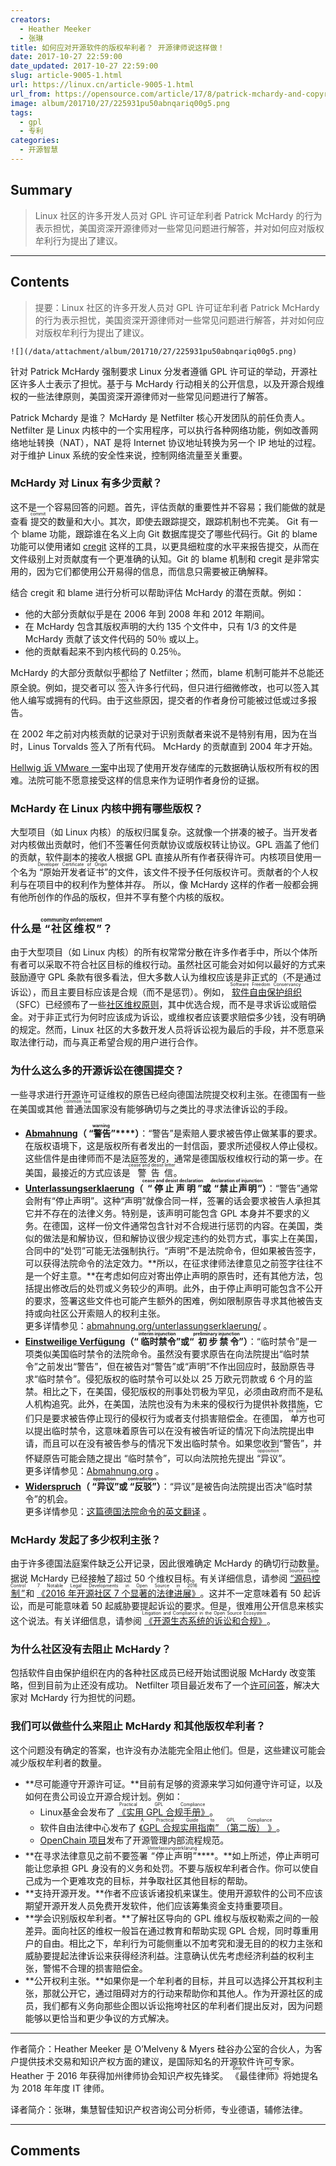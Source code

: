 ```yaml
---
creators:
  - Heather Meeker
  - 张琳
title: 如何应对开源软件的版权牟利者？ 开源律师说这样做！
date: 2017-10-27 22:59:00
date_updated: 2017-10-27 22:59:00
slug: article-9005-1.html
url: https://linux.cn/article-9005-1.html
url_from: https://opensource.com/article/17/8/patrick-mchardy-and-copyright-profiteering
image: album/201710/27/225931pu50abnqariq00g5.png
tags:
  - gpl
  - 专利
categories:
  - 开源智慧
---
```


## Summary

> Linux 社区的许多开发人员对 GPL 许可证牟利者 Patrick McHardy 的行为表示担忧，美国资深开源律师对一些常见问题进行解答，并对如何应对版权牟利行为提出了建议。

***

<!-- more -->

## Contents

> 
> 提要：Linux 社区的许多开发人员对 GPL 许可证牟利者 Patrick McHardy 的行为表示担忧，美国资深开源律师对一些常见问题进行解答，并对如何应对版权牟利行为提出了建议。
> 
> 
> 

`![](/data/attachment/album/201710/27/225931pu50abnqariq00g5.png)`

针对 Patrick McHardy 强制要求 Linux 分发者遵循 GPL 许可证的举动，开源社区许多人士表示了担忧。基于与 McHardy 行动相关的公开信息，以及开源合规维权的一些法律原则，美国资深开源律师对一些常见问题进行了解答。

Patrick Mchardy 是谁？ McHardy 是 Netfilter 核心开发团队的前任负责人。 Netfilter 是 Linux 内核中的一个实用程序，可以执行各种网络功能，例如改善网络地址转换（NAT），NAT 是将 Internet 协议地址转换为另一个 IP 地址的过程。对于维护 Linux 系统的安全性来说，控制网络流量至关重要。

### McHardy 对 Linux 有多少贡献？

这不是一个容易回答的问题。首先，评估贡献的重要性并不容易；我们能做的就是查看<ruby> 提交 <rp>  （ </rp> <rt>  commit </rt> <rp>  ） </rp></ruby>的数量和大小。其次，即使去跟踪提交，跟踪机制也不完美。 Git 有一个 blame 功能，跟踪谁在名义上向 Git 数据库提交了哪些代码行。Git 的 blame 功能可以使用诸如 [cregit](https://cregit.linuxsources.org/) 这样的工具，以更具细粒度的水平来报告提交，从而在文件级别上对贡献度有一个更准确的认知。Git 的 blame 机制和 cregit 是非常实用的，因为它们都使用公开易得的信息，而信息只需要被正确解释。

结合 cregit 和 blame 进行分析可以帮助评估 McHardy 的潜在贡献。例如：

* 他的大部分贡献似乎是在 2006 年到 2008 年和 2012 年期间。
* 在 McHardy 包含其版权声明的大约 135 个文件中，只有 1/3 的文件是 McHardy 贡献了该文件代码的 50％ 或以上。
* 他的贡献看起来不到内核代码的 0.25％。

McHardy 的大部分贡献似乎都给了 Netfilter；然而，blame 机制可能并不总能还原全貌。例如，提交者可以<ruby> 签入 <rp>  （ </rp> <rt>  check in </rt> <rp>  ） </rp></ruby>许多行代码，但只进行细微修改，也可以签入其他人编写或拥有的代码。由于这些原因，提交者的作者身份可能被过低或过多报告。

在 2002 年之前对内核贡献的记录对于识别贡献者来说不是特别有用，因为在当时，Linus Torvalds 签入了所有代码。 McHardy 的贡献直到 2004 年才开始。 

[Hellwig 诉 VMware 一案](https://www.theregister.co.uk/2016/08/15/vmware_survives_gpl_breach_case_but_plaintiff_promises_appeal/)中出现了使用开发存储库的元数据确认版权所有权的困难。法院可能不愿意接受这样的信息来作为证明作者身份的证据。

### McHardy 在 Linux 内核中拥有哪些版权？

大型项目（如 Linux 内核）的版权归属复杂。这就像一个拼凑的被子。当开发者对内核做出贡献时，他们不签署任何贡献协议或版权转让协议。GPL 涵盖了他们的贡献，软件副本的接收人根据 GPL 直接从所有作者获得许可。内核项目使用一个名为<ruby> “原始开发者证书” <rp>  （ </rp> <rt>  Developer Certificate of Origin </rt> <rp>  ） </rp></ruby>的文件，该文件不授予任何版权许可。贡献者的个人权利与在项目中的权利作为整体并存。 所以，像 McHardy 这样的作者一般都会拥有他所创作的作品的版权，但并不享有整个内核的版权。

### 什么是<ruby> “社区维权” <rp>  （ </rp> <rt>  community enforcement </rt> <rp>  ） </rp></ruby>？

由于大型项目（如 Linux 内核）的所有权常常分散在许多作者手中，所以个体所有者可以采取不符合社区目标的维权行动。虽然社区可能会对如何以最好的方式来鼓励遵守 GPL 条款有很多看法，但大多数人认为维权应该是非正式的（不是通过诉讼），而且主要目标应该是合规（而不是惩罚）。例如，<ruby> <a href="https://sfconservancy.org/">  软件自由保护组织 </a> <rp>  （ </rp> <rt>  Software Freedom Conservancy </rt> <rp>  ） </rp></ruby>（SFC）已经颁布了一些[社区维权原则](https://sfconservancy.org/copyleft-compliance/principles.html)，其中优选合规，而不是寻求诉讼或赔偿金。对于非正式行为何时应该成为诉讼，或维权者应该要求赔偿多少钱，没有明确的规定。然而，Linux 社区的大多数开发人员将诉讼视为最后的手段，并不愿意采取法律行动，而与真正希望合规的用户进行合作。

### 为什么这么多的开源诉讼在德国提交？

一些寻求进行开源许可证维权的原告已经向德国法院提交权利主张。在德国有一些在美国或其他<ruby> 普通法 <rp>  （ </rp> <rt>  common law </rt> <rp>  ） </rp></ruby>国家没有能够确切与之类比的寻求法律诉讼的手段。

* [**Abmahnung**](https://en.wikipedia.org/wiki/Abmahnung)**（<ruby> “警告” <rp>  （ </rp> <rt>  warning </rt> <rp>  ） </rp></ruby>****）**：“警告”是索赔人要求被告停止做某事的要求。在版权语境下，这是版权所有者发出的一封信函，要求所述侵权人停止侵权。这些信件是由律师而不是法庭签发的，通常是德国版权维权行动的第一步。在美国，最接近的方式应该是<ruby> 警告信 <rt>  cease and desist letter </rt></ruby>。
* [**Unterlassungserklaerung**](https://de.wikipedia.org/wiki/Unterlassungserkl%C3%A4rung)**（<ruby> “停止声明” <rt>  cease and desist declaration </rt></ruby>****或<ruby> “禁止声明” <rt>  declaration of injunction </rt></ruby>****）**：“警告”通常会附有“停止声明”。这种“声明”就像合同一样，签署的话会要求被告人承担其它并不存在的法律义务。特别是，该声明可能包含 GPL 本身并不要求的义务。在德国，这样一份文件通常包含针对不合规进行惩罚的内容。在美国，类似的做法是和解协议，但和解协议很少规定违约的处罚方式，事实上在美国，合同中的“处罚”可能无法强制执行。“声明”不是法院命令，但如果被告签字，可以获得法院命令的法定效力。**所以，在征求律师法律意见之前签字往往不是一个好主意。**在考虑如何应对寄出停止声明的原告时，还有其他方法，包括提出修改后的处罚或义务较少的声明。此外，由于停止声明可能包含不公开的要求，签署这些文件也可能产生额外的困难，例如限制原告寻求其他被告支持或向社区公开索赔人的权利主张。  
更多详情参见：[abmahnung.org/unterlassungserklaerung/](http://www.abmahnung.org/unterlassungserklaerung/) 。
* [**Einstweilige Verf****ü****gung**](https://de.wikipedia.org/wiki/Vorl%C3%A4ufiger_Rechtsschutz#Einstweilige_Verf.C3.BCgung)**（“<ruby> 临时禁令 <rt>  interim injunction </rt></ruby>****”或“<ruby> 初步禁令 <rt>  preliminary injunction </rt></ruby>****”）**：“临时禁令”是一项类似美国临时禁令的法院命令。虽然没有要求原告在向法院提出“临时禁令”之前发出“警告”，但在被告对“警告”或“声明”不作出回应时，鼓励原告寻求“临时禁令”。侵犯版权的临时禁令可以处以 25 万欧元罚款或 6 个月的监禁。相比之下，在美国，侵犯版权的刑事处罚极为罕见，必须由政府而不是私人机构追究。此外，在美国，法院也没有为未来的侵权行为提供补救措施，它们只是要求被告停止现行的侵权行为或者支付损害赔偿金。在德国，<ruby> 单方 <rt>  ex parte </rt></ruby>也可以提出临时禁令，这意味着原告可以在没有被告听证的情况下向法院提出申请，而且可以在没有被告参与的情况下发出临时禁令。如果您收到“警告”，并怀疑原告可能会随之提出 “临时禁令”，可以向法院抢先提出<ruby> “异议” <rt>  opposition </rt></ruby>。  
更多详情参见：[Abmahnung.org](http://www.abmahnung.org/einstweilige-verfuegung/) 。
* [**Widerspruch**](https://de.wikipedia.org/wiki/Widerspruch_%28Recht%29#Zivilprozessrecht)**（<ruby> “异议” <rt>  opposition </rt></ruby>****或<ruby> “反驳” <rt>  contradiction </rt></ruby>****）**：“异议”是被告向法院提出否决“临时禁令”的机会。  
更多详情参见：[这篇德国法院命令的英文翻译](http://www.jbb.de/Docs/LG_Halle_GPL3.pdf) 。

### McHardy 发起了多少权利主张？

由于许多德国法庭案件缺乏公开记录，因此很难确定 McHardy 的确切行动数量。据说 McHardy 已经接触了超过 50 个维权目标。有关详细信息，请参阅<ruby> <a href="https://sourcecodecontrol.co/gpl/">  “源码控制” </a> <rp>  （ </rp> <rt>  Source Code Control </rt> <rp>  ） </rp></ruby>和<ruby> <a href="https://opensource.com/article/17/1/yearbook-7-notable-legal-developments-2016">  《2016 年开源社区 7 个显著的法律进展》 </a> <rp>  （ </rp> <rt>  7 Notable Legal Developments in Open Source in 2016 </rt> <rp>  ） </rp></ruby>。这并不一定意味着有 50 起诉讼，而是可能意味着 50 起威胁要提起诉讼的要求。但是，很难用公开信息来核实这个说法。有关详细信息，请参阅<ruby> <a href="https://www.slideshare.net/blackducksoftware/litigation-and-compliance-in-the-open-source-ecosystem">  《开源生态系统的诉讼和合规》 </a> <rp>  （ </rp> <rt>  Litigation and Compliance in the Open Source Ecosystem </rt> <rp>  ） </rp></ruby>。

### 为什么社区没有去阻止 McHardy？

包括软件自由保护组织在内的各种社区成员已经开始试图说服 McHardy 改变策略，但到目前为止还没有成功。 Netfilter 项目最近发布了一个[许可问答](http://www.netfilter.org/licensing.html)，解决大家对 McHardy 行为担忧的问题。

### 我们可以做些什么来阻止 McHardy 和其他版权牟利者？

这个问题没有确定的答案，也许没有办法能完全阻止他们。但是，这些建议可能会减少版权牟利者的数量。

* **尽可能遵守开源许可证。**目前有足够的资源来学习如何遵守许可证，以及如何在贵公司设立开源合规计划。例如：
	+ Linux基金会发布了<ruby> <a href="https://www.linuxfoundation.org/news-media/research/practical-gpl-compliance">  《实用 GPL 合规手册》 </a> <rp>  （ </rp> <rt>  Practical GPL Compliance </rt> <rp>  ） </rp></ruby>。
	+ 软件自由法律中心发布了<ruby> <a href="https://www.softwarefreedom.org/resources/2014/SFLC-Guide_to_GPL_Compliance_2d_ed.html">  《GPL 合规实用指南” （第二版） 》 </a> <rp>  （ </rp> <rt>  A Practical Guide to GPL Compliance </rt> <rp>  ） </rp></ruby>。
	+ [OpenChain 项目](https://www.openchainproject.org/)发布了开源管理内部流程规范。
* **在寻求法律意见之前不要签署<ruby> “停止声明” <rp>  （ </rp> <rt>  Unterlassungserklärung </rt> <rp>  ） </rp></ruby>****。**如上所述，停止声明可能让您承担 GPL 身没有的义务和处罚。不要与版权牟利者合作。你可以使自己成为一个更难攻克的目标，并争取社区其他目标的帮助。
* **支持开源开发。**作者不应该诉诸投机来谋生。使用开源软件的公司不应该期望开源开发人员免费开发软件，他们应该筹集资金支持重要项目。
* **学会识别版权牟利者。**了解社区导向的 GPL 维权与版权勒索之间的一般差异。面向社区的维权一般旨在通过教育和帮助实现 GPL 合规，同时尊重用户的自由。相比之下，牟利行为可能侧重以不加考究和漫无目的的权力主张和威胁要提起法律诉讼来获得经济利益。注意确认优先考虑经济利益的权利主张，警惕不合理的损害赔偿金。
* **公开权利主张。**如果你是一个牟利者的目标，并且可以选择公开其权利主张，那就公开它，通过阻碍对方的行动来帮助你和其他人。作为开源社区的成员，我们都有义务向那些企图以诉讼拖垮社区的牟利者们提出反对，因为问题能够以更恰当和更少争议的方式解决。

---

作者简介：Heather Meeker 是 O’Melveny & Myers 硅谷办公室的合伙人，为客户提供技术交易和知识产权方面的建议，是国际知名的开源软件许可专家。Heather 于 2016 年获得加州律师协会知识产权先锋奖。<ruby> 《最佳律师》 <rp>  （ </rp> <rt>  Best Lawyers </rt> <rp>  ） </rp></ruby>将她提名为 2018 年年度 IT 律师。

译者简介：张琳，集慧智佳知识产权咨询公司分析师，专业德语，辅修法律。

***

## Comments
